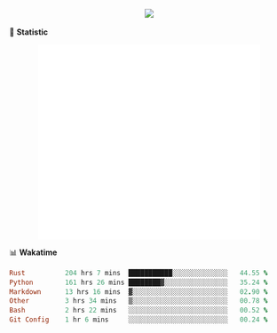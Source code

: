 <!-- https://github.com/DenverCoder1/readme-typing-svg -->
<p align="center">
<img src="https://readme-typing-svg.demolab.com?font=Orbitron&size=25&pause=1000&center=true&vCenter=true&random=false&width=600&lines=Welcome+to+my+GitHub+profile+page!" />


🌟 **Statistic**

<p align="center">
  <img width="400" align="top" src="https://github.com/fllesser/fllesser/blob/main/left.svg" />
  <img width="400" align="top" src="https://github.com/fllesser/fllesser/blob/main/right.svg" />
</p>


📊 **Wakatime**

<!--START_SECTION:waka-->

```ruby
Rust          204 hrs 7 mins  ███████████░░░░░░░░░░░░░░   44.55 %
Python        161 hrs 26 mins ████████▓░░░░░░░░░░░░░░░░   35.24 %
Markdown      13 hrs 16 mins  ▓░░░░░░░░░░░░░░░░░░░░░░░░   02.90 %
Other         3 hrs 34 mins   ▒░░░░░░░░░░░░░░░░░░░░░░░░   00.78 %
Bash          2 hrs 22 mins   ░░░░░░░░░░░░░░░░░░░░░░░░░   00.52 %
Git Config    1 hr 6 mins     ░░░░░░░░░░░░░░░░░░░░░░░░░   00.24 %
```

<!--END_SECTION:waka-->


